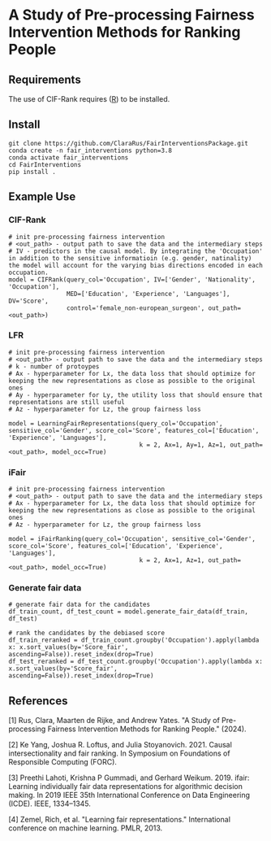 # A Study of Pre-processing Fairness Intervention Methods for Ranking People
## Requirements
The use of CIF-Rank requires ([R](https://cran.r-project.org/bin/linux/ubuntu/fullREADME.html#installing-r)) to be installed.

## Install
```
git clone https://github.com/ClaraRus/FairInterventionsPackage.git
conda create -n fair_interventions python=3.8
conda activate fair_interventions
cd FairInterventions
pip install .
```
## Example Use

### CIF-Rank
```
# init pre-processing fairness intervention
# <out_path> - output path to save the data and the intermediary steps
# IV - predictors in the causal model. By integrating the 'Occupation' in addition to the sensitive informatioin (e.g. gender, natinality) the model will account for the varying bias directions encoded in each occupation. 
model = CIFRank(query_col='Occupation', IV=['Gender', 'Nationality', 'Occupation'],
                MED=['Education', 'Experience', 'Languages'], DV='Score',
                control='female_non-european_surgeon', out_path=<out_path>)
```
### LFR
```
# init pre-processing fairness intervention
# <out_path> - output path to save the data and the intermediary steps
# k - number of protoypes
# Ax - hyperparameter for Lx, the data loss that should optimize for keeping the new representations as close as possible to the original ones
# Ay - hyperparameter for Ly, the utility loss that should ensure that representations are still useful
# Az - hyperparameter for Lz, the group fairness loss

model = LearningFairRepresentations(query_col='Occupation', sensitive_col='Gender', score_col='Score', features_col=['Education', 'Experience', 'Languages'],
                                    k = 2, Ax=1, Ay=1, Az=1, out_path=<out_path>, model_occ=True)
```

### iFair
```
# init pre-processing fairness intervention
# <out_path> - output path to save the data and the intermediary steps
# Ax - hyperparameter for Lx, the data loss that should optimize for keeping the new representations as close as possible to the original ones
# Az - hyperparameter for Lz, the group fairness loss

model = iFairRanking(query_col='Occupation', sensitive_col='Gender', score_col='Score', features_col=['Education', 'Experience', 'Languages'],
                                    k = 2, Ax=1, Az=1, out_path=<out_path>, model_occ=True)

```
### Generate fair data
```
# generate fair data for the candidates
df_train_count, df_test_count = model.generate_fair_data(df_train, df_test)

# rank the candidates by the debiased score
df_train_reranked = df_train_count.groupby('Occupation').apply(lambda x: x.sort_values(by='Score_fair', ascending=False)).reset_index(drop=True)
df_test_reranked = df_test_count.groupby('Occupation').apply(lambda x: x.sort_values(by='Score_fair', ascending=False)).reset_index(drop=True)
```

## References
[1]
Rus, Clara, Maarten de Rijke, and Andrew Yates. "A Study of Pre-processing Fairness Intervention
Methods for Ranking People." (2024).

[2]
Ke Yang, Joshua R. Loftus, and Julia Stoyanovich. 2021. Causal intersectionality and fair ranking. In Symposium on Foundations of Responsible
Computing (FORC). 

[3]
Preethi Lahoti, Krishna P Gummadi, and Gerhard Weikum. 2019. ifair: Learning individually fair data representations for algorithmic decision
making. In 2019 IEEE 35th International Conference on Data Engineering (ICDE). IEEE, 1334–1345.

[4]
Zemel, Rich, et al. "Learning fair representations." International conference on machine learning. PMLR, 2013.
